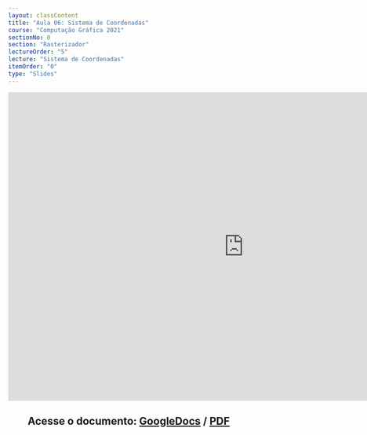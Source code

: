 ```yaml
---
layout: classContent
title: "Aula 06: Sistema de Coordenadas"
course: "Computação Gráfica 2021"
sectionNo: 0
section: "Rasterizador"
lectureOrder: "5"
lecture: "Sistema de Coordenadas"
itemOrder: "0"
type: "Slides"
---
```


<iframe src="https://docs.google.com/presentation/d/e/2PACX-1vQ4iheLmPbf-ON3xzDBgExidaBSWFiXlNajwRX4OXZPgDUjlIts-e60qiA9Jygk20wOsOzKX7R-IwBL/embed?start=false&loop=false&delayms=3000" frameborder="0" width="960" height="629" allowfullscreen="true" mozallowfullscreen="true" webkitallowfullscreen="true"></iframe>

## &nbsp;&nbsp;&nbsp;&nbsp;&nbsp;&nbsp;&nbsp;&nbsp;Acesse o documento: [GoogleDocs](https://docs.google.com/presentation/d/1lJzhXtEE0lI0NZ_3SwAL1jtKu0cXQprMONtuOux2PGw/preview?rm=minimal&usp=sharing) / [PDF](https://drive.google.com/file/d/1aAKHO7gLbwjaeKSh-gCH8NxqiDKsPyqj/view?usp=sharing)
